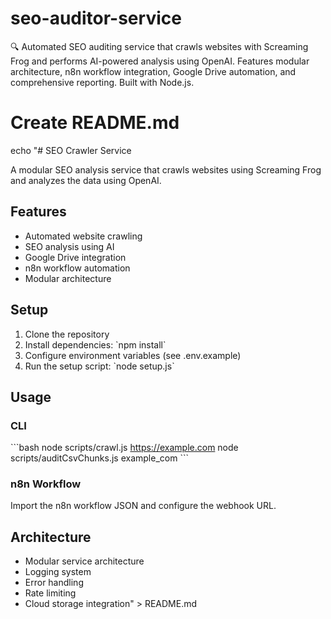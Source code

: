 # seo-auditor-service
🔍 Automated SEO auditing service that crawls websites with Screaming Frog and performs AI-powered analysis using OpenAI. Features modular architecture, n8n workflow integration, Google Drive automation, and comprehensive reporting. Built with Node.js.

# Create README.md
echo "# SEO Crawler Service

A modular SEO analysis service that crawls websites using Screaming Frog and analyzes the data using OpenAI.

## Features
- Automated website crawling
- SEO analysis using AI
- Google Drive integration
- n8n workflow automation
- Modular architecture

## Setup
1. Clone the repository
2. Install dependencies: \`npm install\`
3. Configure environment variables (see .env.example)
4. Run the setup script: \`node setup.js\`

## Usage
### CLI
\`\`\`bash
node scripts/crawl.js https://example.com
node scripts/auditCsvChunks.js example_com
\`\`\`

### n8n Workflow
Import the n8n workflow JSON and configure the webhook URL.

## Architecture
- Modular service architecture
- Logging system
- Error handling
- Rate limiting
- Cloud storage integration" > README.md
